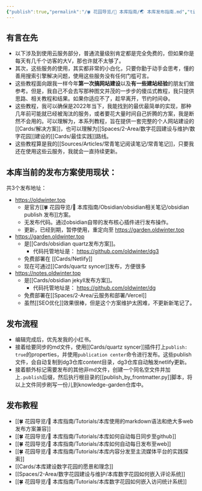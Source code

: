 ```yaml
---
{"publish":true,"permalink":"/🍀 花园导览/🧰 本库指南/🌏 本库发布指南.md","title":"🌏 本库发布指南","created":"2022-08-21","modified":"2025-07-10","published":"2025-07-29T15:39:45.705+08:00","cssclasses":""}
---
```



## 有言在先

- 以下涉及到使用云服务部分，普通流量级别肯定都是完全免费的，但如果你是每天有几千个访客的大V，那也许就不太够了。
- 其次，这些服务的使用，其实都非常的小白化，只要你勤于动手会思考，懂的善用搜索引擎解决问题，使用这些服务没有任何门槛可言。
- 这些教程面向跟我一样今年**第一次搞网站建设**以及**有一些建站经验**的朋友们做参考。但是，我自己不会去写那种图文并茂的一步步的傻瓜式教程，我只提供思路、相关教程和结果。如果你适应不了，趁早离开，节约时间😅。
- 这些教程，我可以确保是2022年当下，我能找到的最优最简单的实现，那种几年前可能就已经被淘汰的服务，或者要花大量时间自己折腾的方案，我是断然不会用的。可以理解为，本系列教程，旨在提供一套完整的个人网站建设的[[Cards/解决方案]]，也可以理解为[[Spaces/2-Area/数字花园建设与维护/数字花园]]建设的[[Cards/最佳实践]]路线。
- 这些教程算是我的[[Sources/Articles/常青笔记阅读笔记/常青笔记]]，只要我还在使用这些云服务，我就会一直持续更新。

## 本库当前的发布方案使用现状：

共3个发布地址：

- https://oldwinter.top
	- 是官方[[🍀 花园导览/🧰 本库指南/Obsidian/obsidian相关笔记/obsidian publish 发布]]方案。
	- 无发布代码。通过obsidian自带的发布核心插件进行发布操作。
	- 更新，已经到期，暂停使用，重定向至 https://garden.oldwinter.top
- https://garden.oldwinter.top
	- 是[[Cards/obsidian quartz发布方案]]。
		- 代码托管地址是： https://github.com/oldwinter/dg3
	- 免费部署在 [[Cards/Netlify]]
	- 现在可通过[[Cards/quartz syncer]]发布，方便很多
- https://notes.oldwinter.top
	- 是[[Cards/obsidian jekyll发布方案]]。
		- 代码托管地址是： https://github.com/oldwinter/dg
	- 免费部署在[[Spaces/2-Area/云服务和部署/Vercel]]
	- 虽然[[SEO优化]]效果很棒，但是这个方案维护太困难，不更新新笔记了。
## 发布流程

- 编辑完成后，优先发我的小红书。
- 接着给要同步的md文件，使用[[Cards/quartz syncer]]插件打上`publish: true`的properties，并使用`publication center`命令进行发布。这些publish文件，会自动复制到dg3仓库content目录，dg3仓库自动触发netlify更新。
- 接着额外标记需要发布的其他非md文件，创建一个同名空文件并加上`.publish`后缀，然后执行根目录的[[publish_by_frontmatter.py]]脚本，将以上文件同步刷写一份儿到knowledge-garden仓库中。

## 发布教程

- [[🍀 花园导览/🧰 本库指南/Tutorials/本库使用的markdown语法和绝大多web发布方案兼容]]
- [[🍀 花园导览/🧰 本库指南/Tutorials/本库如何自动每日同步至github]]
- [[🍀 花园导览/🧰 本库指南/Tutorials/本库如何自动每日发布至web]]
- [[🍀 花园导览/🧰 本库指南/Tutorials/本库内容分发至主流媒体平台的实践探索]]
- [[Cards/本库建设数字花园的愿景和理念]]
- [[Spaces/2-Area/数字花园建设与维护/本库数字花园如何嵌入评论系统]]
- [[🍀 花园导览/🧰 本库指南/Tutorials/本库数字花园如何嵌入访问统计系统]]
